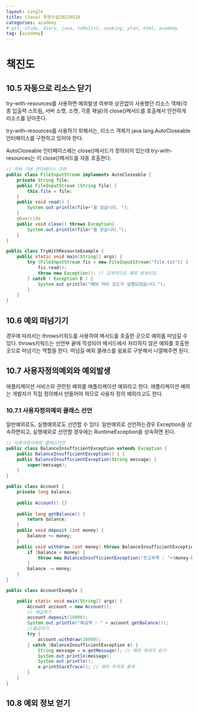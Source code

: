 ```yaml
---
layout: single
title: (Java) 학원수업20220518
categories: academy
# git, study, diary, java, toDolist, cooking, plan, html, academy
tag: [academy] 
---
```


# 책진도

## 10.5 자동으로 리소스 닫기

try-with-resources를 사용하면 예외발생 여부와 상관없이
사용했던 리소스 객체(각종 입출력 스트림, 서버 소켓, 소켓, 각종 채널)의 close()메서드를 호출해서 안전하게 리소스를 닫아준다.

try-with-resources를 사용하기 위해서는, 리소스 객체가 java.lang.AutoCloseable 인터페이스를 구현하고 있어야 한다.

AutoCloseable 인터페이스에는 close()메서드가 정의되어 있는데
try-with-resources는 이 close()메서드를 자동 호출한다.

~~~java
// 자바 기본 인터페이스 구현
public class FileInputStream implements AutoCloseable { 
	private String file;
	public FileInputStream (String file) {
		this.file = file;
	}
	public void read() {
		System.out.println(file+"을 읽습니다. ");
	}
	@Override
	public void close() throws Exception{
		System.out.println(file+"을 닫습니다.");
	}
}

public class TryWithResourceExample {
	public static void main(String[] args) {
		try (FileInputStream fis = new FileInputStream("file.txt")) {
			fis.read();
			throw new Exception(); // 강제적으로 예외 발생시킴
		} catch ( Exception E ) {
			System.out.println("예외 처리 코드가 실행되었습니다.");
		}
	}
}
~~~

## 10.6 예외 떠넘기기

경우에 따라서는 throws키워드를 사용하여 메서드를 호출한 곳으로 예외를 떠넘길 수 있다. 
throws키워드는 선언부 끝에 작성되어 메서드에서 처리하지 않은 예외를
호출한 곳으로 떠넘기는 역할을 한다. 떠넘길 예외 클래스를 쉼표로 구분해서 나열해주면 된다.


## 10.7 사용자정의예외와 예외발생

애플리케이션 서비스와 관련된 예외를 애플리케이션 예외라고 한다.
애플리케이션 예외는 개발자가 직접 정의해서 만들어야 하므로 사용자 정의 예외라고도 한다.


### 10.7.1 사용자정의예외 클래스 선언

일반예외로도, 실행예외로도 선언할 수 있다.
일반예외로 선언하는경우 Exception을 상속하면되고,
실행예외로 선언할 경우에는 RuntimeException을 상속하면 된다.

~~~java
// 사용자정의예외 클래스선언
public class BalanceInsufficientException extends Exception {
	public BalanceInsufficientException() {	}
	public BalanceInsufficientException(String message) {
		super(message);
	}
}

public class Account {
	private long balance;
	
	public Account() {}
	
	public long getBalance() {
		return balance;
	}
	public void deposit (int money) {
		balance += money;
	}
	public void withdraw (int money) throws BalanceInsufficientException {
		if (balance < money) {
			throw new BalanceInsufficientException("잔고부족 : "+(money-balance)+" 모자람");
		}
		balance -= money;
	}
}

public class AccountExample {

	public static void main(String[] args) {
		Account account = new Account();
		// 예금하기
		account.deposit(10000);
		System.out.println("예금액 : " + account.getBalance());
		//출금하기
		try {
			account.withdraw(30000);
		} catch (BalanceInsufficientException e) {
			String message = e.getMessage(); // 예외 메세지 얻기
			System.out.println(message);
			System.out.println();
			e.printStackTrace(); // 예외 추적후 출력
		}
	}
}
~~~


## 10.8 예외 정보 얻기